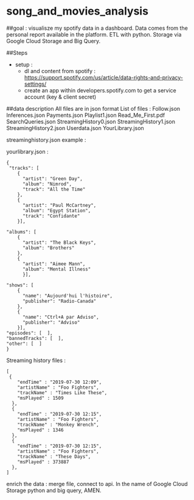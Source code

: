 # song_and_movies_analysis


##goal : visualisze my spotify data in a dashboard.
Data comes from the personal report available in the platform. 
ETL with python. 
Storage via Google Cloud Storage and Big Query.

##Steps
- setup :
  - dl and content from spotify : https://support.spotify.com/us/article/data-rights-and-privacy-settings/
  - create an app within developers.spotify.com to get a service account (key & client secret)

##data description
All files are in json format
List of files :
  Follow.json
  Inferences.json
  Payments.json
  Playlist1.json
  Read_Me_First.pdf
  SearchQueries.json
  StreamingHistory0.json
  StreamingHistory1.json
  StreamingHistory2.json
  Userdata.json
  YourLibrary.json

streaminghistory.json example :

yourlibrary.json :
```
{  
 "tracks": [  
    {  
      "artist": "Green Day",  
      "album": "Nimrod",  
      "track": "All the Time"  
    },   
    {  
      "artist": "Paul McCartney",  
      "album": "Egypt Station",  
      "track": "Confidante"  
    }],  

"albums": [
    {
      "artist": "The Black Keys",
      "album": "Brothers"
    },
    {
      "artist": "Aimee Mann",
      "album": "Mental Illness"
      }],

"shows": [
    {
      "name": "Aujourd'hui l'histoire",
      "publisher": "Radio-Canada"
    },
    {
      "name": "Ctrl+A par Adviso",
      "publisher": "Adviso"
    }],
"episodes": [  ],
"bannedTracks": [  ],
"other": [  ]
}
```
Streaming history files :
```
[
 {
    "endTime" : "2019-07-30 12:09",
    "artistName" : "Foo Fighters",
    "trackName" : "Times Like These",
    "msPlayed" : 1509
  },
  {
    "endTime" : "2019-07-30 12:15",
    "artistName" : "Foo Fighters",
    "trackName" : "Monkey Wrench",
    "msPlayed" : 1346
  },
  {
    "endTime" : "2019-07-30 12:15",
    "artistName" : "Foo Fighters",
    "trackName" : "These Days",
    "msPlayed" : 373887
  },
]
```

enrich the data : merge file, connect to api. In the name of Google Cloud Storage python and big query, AMEN.
